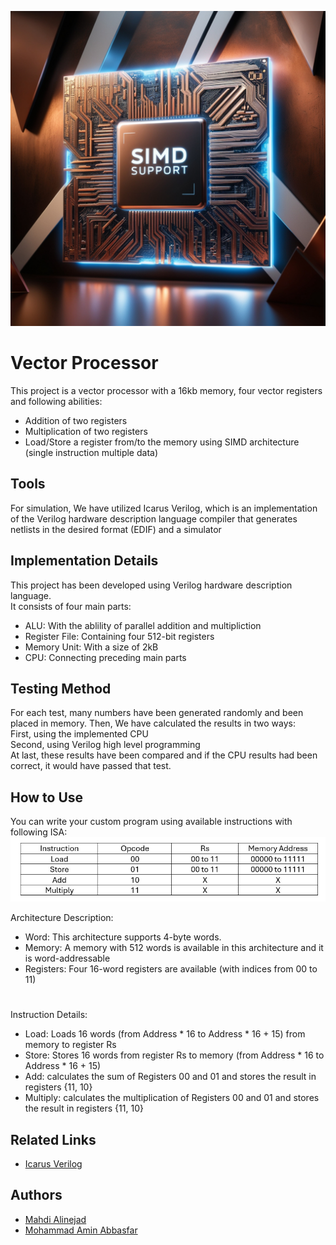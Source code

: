![LOGO](/Miscellaneous/cpu.jpg?raw=true)

# Vector Processor
This project is a vector processor with a 16kb memory, four vector registers and following abilities:
- Addition of two registers
- Multiplication of two registers
- Load/Store a register from/to the memory using SIMD architecture (single instruction multiple data)


## Tools
For simulation, We have utilized Icarus Verilog, which is an implementation of the Verilog hardware description language compiler that generates netlists in the desired format (EDIF) and a simulator


## Implementation Details
This project has been developed using Verilog hardware description language. <br />
It consists of four main parts:
- ALU: With the ablility of parallel addition and multipliction
- Register File: Containing four 512-bit registers
- Memory Unit: With a size of 2kB
- CPU: Connecting preceding main parts


## Testing Method
For each test, many numbers have been generated randomly and been placed in memory. Then, We have calculated the results in two ways: <br/>
First, using the implemented CPU <br/>
Second, using Verilog high level programming <br/>
At last, these results have been compared and if the CPU results had been correct, it would have passed that test.


## How to Use
You can write your custom program using available instructions with following ISA:
![ISA](/Miscellaneous/ISA.jpg?raw=true)

Architecture Description:
- Word: This architecture supports 4-byte words.
- Memory: A memory with 512 words is available in this architecture and it is word-addressable
- Registers: Four 16-word registers are available (with indices from 00 to 11)
#
Instruction Details:
- Load: Loads 16 words (from Address * 16 to Address * 16 + 15) from memory to register Rs
- Store: Stores 16 words from register Rs to memory (from Address * 16 to Address * 16 + 15)
- Add: calculates the sum of Registers 00 and 01 and stores the result in registers {11, 10}
- Multiply: calculates the multiplication of Registers 00 and 01 and stores the result in registers {11, 10}


## Related Links
 - [Icarus Verilog](https://github.com/icarus-sim/icarus)


## Authors
- [Mahdi Alinejad](https://github.com/Soilorian)
- [Mohammad Amin Abbasfar](https://github.com/M-Amin-A)
